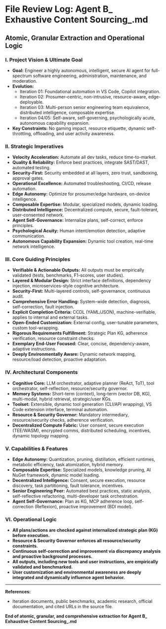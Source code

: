 # File Review Log: Agent B_ Exhaustive Content Sourcing_.md

## Atomic, Granular Extraction and Operational Logic

### I. Project Vision & Ultimate Goal
- **Goal:** Engineer a highly autonomous, intelligent, secure AI agent for full-spectrum software engineering, administration, maintenance, and moderation.
- **Evolution:**
  - Iteration 01: Foundational automation in VS Code, Copilot integration.
  - Iteration 02: Prosumer-centric, non-intrusive, resource-aware, edge-deployable.
  - Iteration 03: Multi-person senior engineering team equivalence, distributed intelligence, composable expertise.
  - Iteration 04/05: Self-aware, self-governing, psychologically acute, autonomous capability expansion.
- **Key Constraints:** No gaming impact, resource etiquette, dynamic self-throttling, offloading, and user activity awareness.

### II. Strategic Imperatives
- **Velocity Acceleration:** Automate all dev tasks, reduce time-to-market.
- **Quality & Reliability:** Enforce best practices, integrate SAST/DAST, automated testing.
- **Security-First:** Security embedded at all layers, zero trust, sandboxing, approval gates.
- **Operational Excellence:** Automated troubleshooting, CI/CD, release automation.
- **Edge Autonomy:** Optimize for prosumer/edge hardware, on-device intelligence.
- **Composable Expertise:** Modular, specialized models, dynamic loading.
- **Distributed Intelligence:** Decentralized compute, secure, fault-tolerant, user-consented network.
- **Agent Self-Governance:** Internalize plans, self-correct, enforce principles.
- **Psychological Acuity:** Human intent/emotion detection, adaptive communication.
- **Autonomous Capability Expansion:** Dynamic tool creation, real-time network intelligence.

### III. Core Guiding Principles
- **Verifiable & Actionable Outputs:** All outputs must be empirically validated (tests, benchmarks, F1-scores, user studies).
- **Layered & Modular Design:** Strict interface definitions, dependency injection, microservices-style cognitive architecture.
- **Security-First:** Multi-layered controls, self-governance, continuous audit.
- **Comprehensive Error Handling:** System-wide detection, diagnosis, self-correction, fault injection.
- **Explicit Completion Criteria:** CCDL (YAML/JSON), machine-verifiable, applies to internal and external tasks.
- **Open-Ended Customization:** External config, user-tunable parameters, custom tool-wrapping.
- **Rigorous Requirements Fulfillment:** Strategic Plan KG, adherence verification, resource constraint checks.
- **Exemplary End-User Focused:** Clear, concise, dependency-aware, adaptive instructions.
- **Deeply Environmentally Aware:** Dynamic network mapping, resource/load detection, proactive adaptation.

### IV. Architectural Components
- **Cognitive Core:** LLM orchestrator, adaptive planner (ReAct, ToT), tool orchestrator, self-reflection, resource/security governor.
- **Memory Systems:** Short-term (context), long-term (vector DB, KG), multi-modal, hybrid retrieval, strategic/user KGs.
- **Toolset:** Extensible, dynamic tool generation (CLI/API wrapping), VS Code extension interface, terminal automation.
- **Resource & Security Governor:** Mandatory intermediary, resource/security checks, adherence verification.
- **Decentralized Compute Fabric:** User consent, secure execution (TEE/WASM), encrypted comms, distributed scheduling, incentives, dynamic topology mapping.

### V. Capabilities & Features
- **Edge Autonomy:** Quantization, pruning, distillation, efficient runtimes, metabolic efficiency, task atomization, hybrid memory.
- **Composable Expertise:** Specialized models, knowledge pruning, AI NuGet framework, dynamic model loading.
- **Decentralized Intelligence:** Consent, secure execution, resource discovery, task partitioning, fault tolerance, incentives.
- **Senior Engineering Peer:** Automated best practices, static analysis, self-reflective refactoring, multi-developer task orchestration.
- **Agent Self-Governance:** Plan as KG, MCP adherence loop, self-correction (Reflexion), proactive improvement (BDI model).

### VI. Operational Logic
- **All plans/actions are checked against internalized strategic plan (KG) before execution.**
- **Resource & Security Governor enforces all resource/security constraints.**
- **Continuous self-correction and improvement via discrepancy analysis and proactive background processes.**
- **All outputs, including new tools and user instructions, are empirically validated and benchmarked.**
- **User customization and environmental awareness are deeply integrated and dynamically influence agent behavior.**

---

**References:**
- Iteration documents, public benchmarks, academic research, official documentation, and cited URLs in the source file.

**End of atomic, granular, and comprehensive extraction for Agent B_ Exhaustive Content Sourcing_.md**
